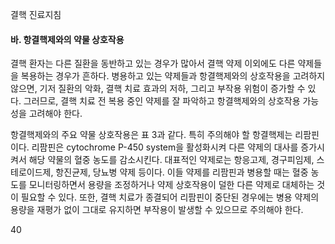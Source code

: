 결핵 진료지침

#### 바. 항결핵제와의 약물 상호작용

결핵 환자는 다른 질환을 동반하고 있는 경우가 많아서 결핵 약제 이외에도 다른 약제들을 복용하는 경우가 흔하다. 병용하고 있는 약제들과 항결핵제와의 상호작용을 고려하지 않으면, 기저 질환의 악화, 결핵 치료 효과의 저하, 그리고 부작용 위험이 증가할 수 있다. 그러므로, 결핵 치료 전 복용 중인 약제를 잘 파악하고 항결핵제와의 상호작용 가능성을 고려해야 한다.

항결핵제와의 주요 약물 상호작용은 표 3과 같다. 특히 주의해야 할 항결핵제는 리팜핀이다. 리팜핀은 cytochrome P-450 system을 활성화시켜 다른 약제의 대사를 증가시켜서 해당 약물의 혈중 농도를 감소시킨다. 대표적인 약제로는 항응고제, 경구피임제, 스테로이드제, 항진균제, 당뇨병 약제 등이다. 이들 약제를 리팜핀과 병용할 때는 혈중 농도를 모니터링하면서 용량을 조정하거나 약제 상호작용이 덜한 다른 약제로 대체하는 것이 필요할 수 있다. 또한, 결핵 치료가 종결되어 리팜핀이 중단된 경우에는 병용 약제의 용량을 재평가 없이 그대로 유지하면 부작용이 발생할 수 있으므로 주의해야 한다.

<PAGE>40